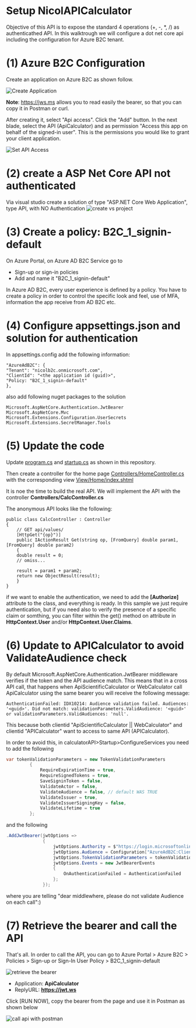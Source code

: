 # Setup NicolAPICalculator

Objective of this API is to expose the standard 4 operations (+, -, *, /) as authenticathed API.
In this walktrough we will configure a dot net core api including the configuration for Azure B2C tenant.


# (1) Azure B2C Configuration
Create an application on Azure B2C as shown follow.

![Create Application](assets/img03.png)
  
**Note**: https://jws.ms allows you to read easily the bearer, so that you can copy it in Postman or curl.

After creating it, select "Api access". Click the "Add" button. In the next blade, select the API (ApiCalculator) and as permission "Access this app on behalf of the signed-in user". This is the permissions you would like to grant your client application.

![Set API Access](assets/img11.png)

# (2) create a ASP Net Core API not authenticated
Via visual studio create a solution of type "ASP.NET Core Web Application", type API, with NO Authentication
![create vs project](assets/img04.png)


# (3) Create a policy: B2C\_1\_signin-default

On Azure Portal, on Azure AD B2C Service go to

* Sign-up or sign-in policies
* Add and name it "B2C\_1\_signin-default"


In Azure AD B2C, every user experience is defined by a policy. You have to create a policy in order to control the specific look and feel, use of MFA, information the app receive from AD B2C etc.

# (4) Configure appsettings.json and solution for authentication

In appsettings.config add the following information:

	"AzureAdB2C": {
	"Tenant": "nicolb2c.onmicrosoft.com",
	"ClientId": "<the application id (guid)>",
	"Policy: "B2C_1_signin-default"
	},

also add following nuget packages to the solution

	Microsoft.AspNetCore.Authentication.JwtBearer
	Microsoft.AspNetCore.Mvc
	Microsoft.Extensions.Configuration.UserSecrets
	Microsoft.Extensions.SecretManager.Tools

# (5) Update the code 

Update [program.cs](nicold.playground/nicold.APICalculator/program.cs) and [startup.cs](nicold.playground/nicold.APICalculator/startup.cs) as shown in this repository. 

Then create a controller for the home page [Controllers/HomeController.cs](nicold.playground/nicold.APICalculator/Controllers/HomeController.cs) with the corresponding view [View/Home/index.shtml](nicold.playground/nicold.APICalculator/View/Home/index.shtml)

It is noe the time to build the real API. We will implement the API with the controller **Controllers/CalcController.cs**

The anonymous API looks like the following:

	public class CalcController : Controller
	{
		// GET api/values/
		[HttpGet("{op}")]
		public IActionResult Get(string op, [FromQuery] double param1, [FromQuery] double param2)
		{
		double result = 0;
		// omiss...

		result = param1 + param2;
		return new ObjectResult(result);
		}
	}

if we want to enable the authentication, we need to add the **\[Authorize\]** attribute to the class, and everything is ready. In this sample we just require authentication, but if you need also to verify the presence of a specific claim or somthing, you can filter within the get() method on attribute in **HttpContext.User** and/or **HttpContext.User.Claims**.

# (6) Update to APICalculator to avoid ValidateAudience check

By default Microsoft.AspNetCore.Authentication.JwtBearer middleware verifies if the token and the API audience match. This means that in a cross API call, that happens when ApiScientificCalculator or WebCalculator call ApiCalculator using the same bearer you will receive the following message:

	AuthenticationFailed: IDX10214: Audience validation failed. Audiences: '<guid>'. Did not match: validationParameters.ValidAudience: '<guid>' or validationParameters.ValidAudiences: 'null'.

This because both clientid "ApiScientificCalculator || WebCalculator" and clientid "APICalculator" want to access to same API (APICalculator).

In order to avoid this, in calculatorAPI>Startup>ConfigureServices you need to add the following

```csharp
var tokenValidationParameters = new TokenValidationParameters
         {
             RequireExpirationTime = true,
             RequireSignedTokens = true,
             SaveSigninToken = false,
             ValidateActor = false,
             ValidateAudience = false, // default WAS TRUE
             ValidateIssuer = true,
             ValidateIssuerSigningKey = false,
             ValidateLifetime = true
         };
```


and the following

```csharp
.AddJwtBearer(jwtOptions =>
              {
                  jwtOptions.Authority = $"https://login.microsoftonline.com/tfp/{Configuration["AzureAdB2C:Tenant"]}/{Configuration["AzureAdB2C:Policy"]}/v2.0/";
                  jwtOptions.Audience = Configuration["AzureAdB2C:ClientId"];
                  jwtOptions.TokenValidationParameters = tokenValidationParameters; // ADD THIS LINE TOO
                  jwtOptions.Events = new JwtBearerEvents
                  {
                      OnAuthenticationFailed = AuthenticationFailed
                  };
              });
```

where you are telling "dear middlewhere, please do not validate Audience on each call":)

# (7) Retrieve the bearer and call the API
That's all. In order to call the API, you can go to Azure Portal > Azure B2C > Policies > Sign-up or Sign-In User Policy > B2C_1_signin-default

![retrieve the bearer](assets/img10.png)

* Application: **ApiCalculator**
* ReplyURL: **https://jwt.ws**

Click [RUN NOW], copy the bearer from the page and use it in Postman as shown below

![call api with postman](assets/img05.png)

